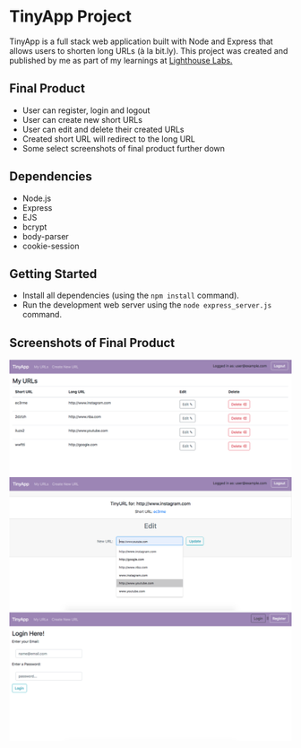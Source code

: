 # TinyApp Project

TinyApp is a full stack web application built with Node and Express that allows users to shorten long URLs (à la bit.ly). 
This project was created and published by me as part of my learnings at [Lighthouse Labs.](https://www.lighthouselabs.ca/)

## Final Product

- User can register, login and logout
- User can create new short URLs
- User can edit and delete their created URLs
- Created short URL will redirect to the long URL
- Some select screenshots of final product further down


## Dependencies

- Node.js
- Express
- EJS
- bcrypt
- body-parser
- cookie-session

## Getting Started

- Install all dependencies (using the `npm install` command).
- Run the development web server using the `node express_server.js` command.

## Screenshots of Final Product

!["Screenshot of Example User's URL page"](https://github.com/JehanneH/tinyapp/blob/master/docs/exampleUser-urls-page.png?raw=true)
!["Screenshot of Edit URL page"](https://github.com/JehanneH/tinyapp/blob/master/docs/edit-url-page.png?raw=true)
!["Screenshot of Login Page"](https://github.com/JehanneH/tinyapp/blob/master/docs/login-page.png?raw=true)